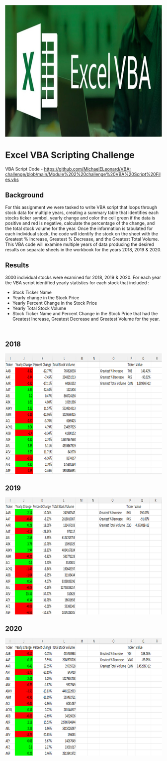<img src="Pics/Header.png" width="808" height="422">

# Excel VBA Scripting Challenge
VBA Script Code - https://github.com/MichaelELeonard/VBA-challenge/blob/main/Module%202%20challenge%20VBA%20Script%20Files.vbs

## Background
For this assignment we were tasked to write VBA script that loops through stock data for multiple years, creating a summary table that identifies each stocks ticker symbol, yearly change and color the cell green if the data is positive and red is negative, calculate the percentage of the change, and the total stock volume for the year.  Once the information is tabulated for each individual stock, the code will identify the stock on the sheet with the Greatest % Increase, Greatest % Decrease, and the Greatest Total Volume.  This VBA code will examine multiple years of data producing the desired results on separate sheets in the workbook for the years 2018, 2019 & 2020.

## Results
3000 individual stocks were examined for 2018, 2019 & 2020.  For each year the VBA script identified yearly statistics for each stock that included :
* Stock Ticker Name
* Yearly change in the Stock Price
* Yearly Percent Change in the Stock Price
* Yearly Total Stock Volume 
* Stock Ticker Name and Percent Change in the Stock Price that had the Greatest Increase, Greatest Decrease and Greatest Volume for the year.  


<br>

## 2018 
<img src="Pics/2018 Results.png" width="844" height="387">

<br>

## 2019
<img src="Pics/2019 Results.png" width="852" height="376">


<br>

## 2020
<img src="Pics/2020 Results.png" width="843" height="378">

